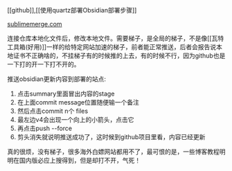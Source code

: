[[github]],[[使用quartz部署Obsidian部署步骤]]

[sublimemerge.com](https://www.sublimemerge.com/)

连接仓库本地化文件后，修改本地文件。需要梯子，是全局的梯子，不是像[[瓦特工具箱(好用)]]一样的给特定网站加速的梯子，前者能正常推送，后者会报告说本地证书不正确啥的，不挂梯子有的时候推的上去，有的时候不行，因为github也是一下打的开一下打不开的。

推送obsidian更新内容到部署的站点:
1. 点击summary里面冒出内容的stage
2. 在上面commit message位置随便输一个备注
3. 然后点击commit n个 files
4. 最左边v4会出现一个向上的小箭头，点击它
5. 再点击push --force
6. 剪头消失就说明推送成功了，这时候到github项目里看，内容已经更新

真的很烦，没有梯子，很多海外白嫖网站都用不了，最可恨的是，一些博客教程明明在国内版必应上搜得到，但是却打不开，气死！